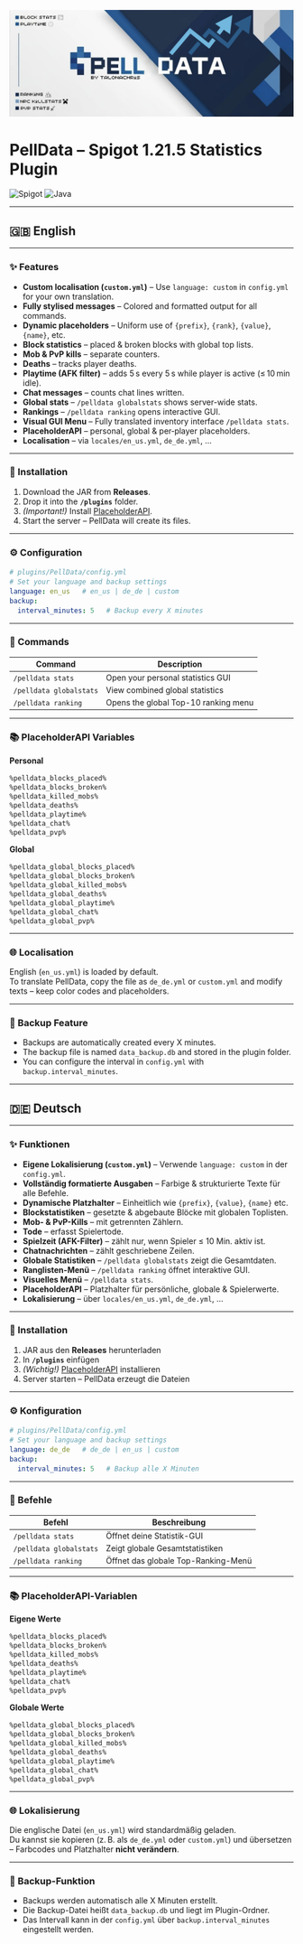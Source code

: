 ![PellData Banner](./banner.png)

# PellData – Spigot 1.21.5 Statistics Plugin

![Spigot](https://img.shields.io/badge/spigot-1.21.5-orange)
![Java](https://img.shields.io/badge/java-21-brightgreen)

---

## 🇬🇧 English

---

### ✨ Features
- **Custom localisation (`custom.yml`)** – Use `language: custom` in `config.yml` for your own translation.
- **Fully stylised messages** – Colored and formatted output for all commands.
- **Dynamic placeholders** – Uniform use of `{prefix}`, `{rank}`, `{value}`, `{name}`, etc.
- **Block statistics** – placed & broken blocks with global top lists.
- **Mob & PvP kills** – separate counters.
- **Deaths** – tracks player deaths.
- **Playtime (AFK filter)** – adds 5 s every 5 s while player is active (≤ 10 min idle).
- **Chat messages** – counts chat lines written.
- **Global stats** – `/pelldata globalstats` shows server-wide stats.
- **Rankings** – `/pelldata ranking` opens interactive GUI.
- **Visual GUI Menu** – Fully translated inventory interface `/pelldata stats`.
- **PlaceholderAPI** – personal, global & per‑player placeholders.
- **Localisation** – via `locales/en_us.yml`, `de_de.yml`, ...

---

### 🚀 Installation
1. Download the JAR from **Releases**.  
2. Drop it into the **`/plugins`** folder.  
3. *(Important!)* Install [PlaceholderAPI](https://www.spigotmc.org/resources/placeholderapi.6245/).  
4. Start the server – PellData will create its files.

---

### ⚙️ Configuration
```yml
# plugins/PellData/config.yml
# Set your language and backup settings
language: en_us   # en_us | de_de | custom
backup:
  interval_minutes: 5   # Backup every X minutes
```

---

### 🔹 Commands
| Command | Description |
|---------|-------------|
| `/pelldata stats` | Open your personal statistics GUI |
| `/pelldata globalstats` | View combined global statistics |
| `/pelldata ranking` | Opens the global Top-10 ranking menu |

---

### 📚 PlaceholderAPI Variables

**Personal**
```
%pelldata_blocks_placed%
%pelldata_blocks_broken%
%pelldata_killed_mobs%
%pelldata_deaths%
%pelldata_playtime%
%pelldata_chat%
%pelldata_pvp%
```

**Global**
```
%pelldata_global_blocks_placed%
%pelldata_global_blocks_broken%
%pelldata_global_killed_mobs%
%pelldata_global_deaths%
%pelldata_global_playtime%
%pelldata_global_chat%
%pelldata_global_pvp%
```

---

### 🌐 Localisation
English (`en_us.yml`) is loaded by default.  
To translate PellData, copy the file as `de_de.yml` or `custom.yml` and modify texts – keep color codes and placeholders.

---

### 💾 Backup Feature

- Backups are automatically created every X minutes.
- The backup file is named `data_backup.db` and stored in the plugin folder.
- You can configure the interval in `config.yml` with `backup.interval_minutes`.

---

## 🇩🇪 Deutsch

---

### ✨ Funktionen
- **Eigene Lokalisierung (`custom.yml`)** – Verwende `language: custom` in der `config.yml`.
- **Vollständig formatierte Ausgaben** – Farbige & strukturierte Texte für alle Befehle.
- **Dynamische Platzhalter** – Einheitlich wie `{prefix}`, `{value}`, `{name}` etc.
- **Blockstatistiken** – gesetzte & abgebaute Blöcke mit globalen Toplisten.
- **Mob- & PvP-Kills** – mit getrennten Zählern.
- **Tode** – erfasst Spielertode.
- **Spielzeit (AFK-Filter)** – zählt nur, wenn Spieler ≤ 10 Min. aktiv ist.
- **Chatnachrichten** – zählt geschriebene Zeilen.
- **Globale Statistiken** – `/pelldata globalstats` zeigt die Gesamtdaten.
- **Ranglisten-Menü** – `/pelldata ranking` öffnet interaktive GUI.
- **Visuelles Menü** – `/pelldata stats`.
- **PlaceholderAPI** – Platzhalter für persönliche, globale & Spielerwerte.
- **Lokalisierung** – über `locales/en_us.yml`, `de_de.yml`, …

---

### 🚀 Installation
1. JAR aus den **Releases** herunterladen  
2. In **`/plugins`** einfügen  
3. *(Wichtig!)* [PlaceholderAPI](https://www.spigotmc.org/resources/placeholderapi.6245/) installieren  
4. Server starten – PellData erzeugt die Dateien

---

### ⚙️ Konfiguration
```yml
# plugins/PellData/config.yml
# Set your language and backup settings
language: de_de   # de_de | en_us | custom
backup:
  interval_minutes: 5   # Backup alle X Minuten
```

---

### 🔹 Befehle
| Befehl | Beschreibung |
|--------|--------------|
| `/pelldata stats` | Öffnet deine Statistik-GUI |
| `/pelldata globalstats` | Zeigt globale Gesamtstatistiken |
| `/pelldata ranking` | Öffnet das globale Top-Ranking-Menü |

---

### 📚 PlaceholderAPI‑Variablen

**Eigene Werte**
```
%pelldata_blocks_placed%
%pelldata_blocks_broken%
%pelldata_killed_mobs%
%pelldata_deaths%
%pelldata_playtime%
%pelldata_chat%
%pelldata_pvp%
```

**Globale Werte**
```
%pelldata_global_blocks_placed%
%pelldata_global_blocks_broken%
%pelldata_global_killed_mobs%
%pelldata_global_deaths%
%pelldata_global_playtime%
%pelldata_global_chat%
%pelldata_global_pvp%
```

---

### 🌐 Lokalisierung
Die englische Datei (`en_us.yml`) wird standardmäßig geladen.  
Du kannst sie kopieren (z. B. als `de_de.yml` oder `custom.yml`) und übersetzen – Farbcodes und Platzhalter **nicht verändern**.

---

### 💾 Backup-Funktion

- Backups werden automatisch alle X Minuten erstellt.
- Die Backup-Datei heißt `data_backup.db` und liegt im Plugin-Ordner.
- Das Intervall kann in der `config.yml` über `backup.interval_minutes` eingestellt werden.
